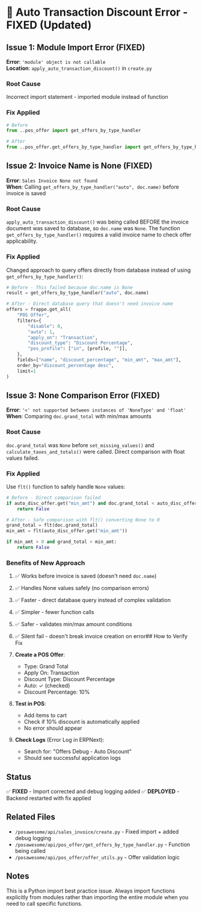 # 🐛 Auto Transaction Discount Error - FIXED (Updated)

## Issue 1: Module Import Error (FIXED)
**Error**: `'module' object is not callable`  
**Location**: `apply_auto_transaction_discount()` in `create.py`

### Root Cause
Incorrect import statement - imported module instead of function

### Fix Applied
```python
# Before
from ..pos_offer import get_offers_by_type_handler

# After
from ..pos_offer.get_offers_by_type_handler import get_offers_by_type_handler
```

## Issue 2: Invoice Name is None (FIXED)
**Error**: `Sales Invoice None not found`  
**When**: Calling `get_offers_by_type_handler("auto", doc.name)` before invoice is saved

### Root Cause
`apply_auto_transaction_discount()` was being called BEFORE the invoice document was saved to database, so `doc.name` was `None`. The function `get_offers_by_type_handler()` requires a valid invoice name to check offer applicability.

### Fix Applied
Changed approach to query offers directly from database instead of using `get_offers_by_type_handler()`:

```python
# Before - This failed because doc.name is None
result = get_offers_by_type_handler("auto", doc.name)

# After - Direct database query that doesn't need invoice name
offers = frappe.get_all(
    "POS Offer",
    filters={
        "disable": 0,
        "auto": 1,
        "apply_on": "Transaction",
        "discount_type": "Discount Percentage",
        "pos_profile": ["in", [profile, ""]],
    },
    fields=["name", "discount_percentage", "min_amt", "max_amt"],
    order_by="discount_percentage desc",
    limit=1
)
```

## Issue 3: None Comparison Error (FIXED)
**Error**: `'<' not supported between instances of 'NoneType' and 'float'`  
**When**: Comparing `doc.grand_total` with min/max amounts

### Root Cause
`doc.grand_total` was `None` before `set_missing_values()` and `calculate_taxes_and_totals()` were called. Direct comparison with float values failed.

### Fix Applied
Use `flt()` function to safely handle `None` values:

```python
# Before - Direct comparison failed
if auto_disc_offer.get("min_amt") and doc.grand_total < auto_disc_offer.get("min_amt"):
    return False

# After - Safe comparison with flt() converting None to 0
grand_total = flt(doc.grand_total)
min_amt = flt(auto_disc_offer.get("min_amt"))

if min_amt > 0 and grand_total < min_amt:
    return False
```

### Benefits of New Approach
1. ✅ Works before invoice is saved (doesn't need `doc.name`)
2. ✅ Handles None values safely (no comparison errors)
3. ✅ Faster - direct database query instead of complex validation
4. ✅ Simpler - fewer function calls
5. ✅ Safer - validates min/max amount conditions
6. ✅ Silent fail - doesn't break invoice creation on error## How to Verify Fix

1. **Create a POS Offer**:
   - Type: Grand Total
   - Apply On: Transaction
   - Discount Type: Discount Percentage
   - Auto: ✓ (checked)
   - Discount Percentage: 10%

2. **Test in POS**:
   - Add items to cart
   - Check if 10% discount is automatically applied
   - No error should appear

3. **Check Logs** (Error Log in ERPNext):
   - Search for: "Offers Debug - Auto Discount"
   - Should see successful application logs

## Status
✅ **FIXED** - Import corrected and debug logging added
✅ **DEPLOYED** - Backend restarted with fix applied

## Related Files
- `/posawesome/api/sales_invoice/create.py` - Fixed import + added debug logging
- `/posawesome/api/pos_offer/get_offers_by_type_handler.py` - Function being called
- `/posawesome/api/pos_offer/offer_utils.py` - Offer validation logic

## Notes
This is a Python import best practice issue. Always import functions explicitly from modules rather than importing the entire module when you need to call specific functions.
